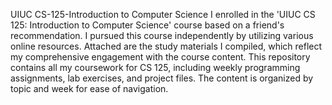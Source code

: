 UIUC CS-125-Introduction to Computer Science
I enrolled in the 'UIUC CS 125: Introduction to Computer Science' course based on a friend's recommendation. I pursued this course independently by utilizing various online resources. Attached are the study materials I compiled, which reflect my comprehensive engagement with the course content.
This repository contains all my coursework for CS 125, including weekly programming assignments, lab exercises, and project files. The content is organized by topic and week for ease of navigation.
